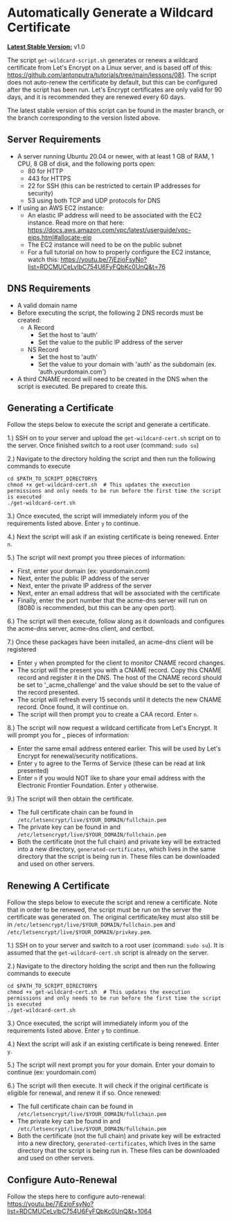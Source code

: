 # Automatically Generate a Wildcard Certificate

**<u>Latest Stable Version:</u>** v1.0

The script `get-wildcard-script.sh` generates or renews a wildcard certificate from Let's Encrypt on a Linux server, and is based off of this: https://github.com/antonputra/tutorials/tree/main/lessons/081. The script does not auto-renew the certificate by default, but this can be configured after the script has been run. Let's Encrypt certificates are only valid for 90 days, and it is recommended they are renewed every 60 days.

The latest stable version of this script can be found in the master branch, or the branch corresponding to the version listed above.

## Server Requirements

* A server running Ubuntu 20.04 or newer, with at least 1 GB of RAM, 1 CPU, 8 GB of disk, and the following ports open:
  * 80 for HTTP
  * 443 for HTTPS
  * 22 for SSH (this can be restricted to certain IP addresses for security)
  * 53 using both TCP and UDP protocols for DNS
* If using an AWS EC2 instance:
  * An elastic IP address will need to be associated with the EC2 instance. Read more on that here: https://docs.aws.amazon.com/vpc/latest/userguide/vpc-eips.html#allocate-eip
  * The EC2 instance will need to be on the public subnet
  * For a full tutorial on how to properly configure the EC2 instance, watch this: https://youtu.be/7jEzioFsyNo?list=RDCMUCeLvlbC754U6FyFQbKc0UnQ&t=76

## DNS Requirements

* A valid domain name
* Before executing the script, the following 2 DNS records must be created:
  * A Record
    * Set the host to 'auth'
    * Set the value to the public IP address of the server
  * NS Record
    * Set the host to 'auth'
    * Set the value to your domain with 'auth' as the subdomain (ex. 'auth.yourdomain.com')
* A third CNAME record will need to be created in the DNS when the script is executed. Be prepared to create this.

## Generating a Certificate

Follow the steps below to execute the script and generate a certificate.

1.) SSH on to your server and upload the `get-wildcard-cert.sh` script on to the server. Once finished switch to a root user (command: `sudo su`)

2.) Navigate to the directory holding the script and then run the following commands to execute

```shell
cd $PATH_TO_SCRIPT_DIRECTORY$
chmod +x get-wildcard-cert.sh  # This updates the execution permissions and only needs to be run before the first time the script is executed
./get-wildcard-cert.sh
```

3.) Once executed, the script will immediately inform you of the requirements listed above. Enter `y` to continue.

4.) Next the script will ask if an existing certificate is being renewed. Enter `n`.

5.) The script will next prompt you three pieces of information:
  * First, enter your domain (ex: yourdomain.com)
  * Next, enter the public IP address of the server
  * Next, enter the private IP address of the server
  * Next, enter an email address that will be associated with the certificate
  * Finally, enter the port number that the acme-dns server will run on (8080 is recommended, but this can be any open port).

6.) The script will then execute, follow along as it downloads and configures the acme-dns server, acme-dns client, and certbot.

7.) Once these packages have been installed, an acme-dns client will be registered
  * Enter `y` when prompted for the client to monitor CNAME record changes.
  * The script will the present you with a CNAME record. Copy this CNAME record and register it in the DNS. The host of the CNAME record should be set to '_acme_challenge' and the value should be set to the value of the record presented.
  * The script will refresh every 15 seconds until it detects the new CNAME record. Once found, it will continue on.
  * The script will then prompt you to create a CAA record. Enter `n`.

8.) The script will now request a wildcard certificate from Let's Encrypt. It will prompt you for _ pieces of information:
  * Enter the same email address entered earlier. This will be used by Let's Encrypt for renewal/security notifications.
  * Enter `y` to agree to the Terms of Service (these can be read at link presented)
  * Enter `n` if you would NOT like to share your email address with the Electronic Frontier Foundation. Enter `y` otherwise.

9.) The script will then obtain the certificate.
  * The full certificate chain can be found in `/etc/letsencrypt/live/$YOUR_DOMAIN/fullchain.pem`
  * The private key can be found in and `/etc/letsencrypt/live/$YOUR_DOMAIN/fullchain.pem`
  * Both the certificate (not the full chain) and private key will be extracted into a new directory, `generated-certificates`, which lives in the same directory that the script is being run in. These files can be downloaded and used on other servers.


## Renewing A Certificate

Follow the steps below to execute the script and renew a certificate. Note that in order to be renewed, the script must be run on the server the certificate was generated on. The original certificate/key must also still be in `/etc/letsencrypt/live/$YOUR_DOMAIN/fullchain.pem` and `/etc/letsencrypt/live/$YOUR_DOMAIN/privkey.pem`.

1.) SSH on to your server and switch to a root user (command: `sudo su`). It is assumed that the `get-wildcard-cert.sh` script is already on the server.

2.) Navigate to the directory holding the script and then run the following commands to execute

```shell
cd $PATH_TO_SCRIPT_DIRECTORY$
chmod +x get-wildcard-cert.sh  # This updates the execution permissions and only needs to be run before the first time the script is executed
./get-wildcard-cert.sh
```

3.) Once executed, the script will immediately inform you of the requirements listed above. Enter `y` to continue.

4.) Next the script will ask if an existing certificate is being renewed. Enter `y`. 
  
5.) The script will next prompt you for your domain. Enter your domain to continue (ex: yourdomain.com)

6.) The script will then execute. It will check if the original certificate is eligible for renewal, and renew it if so. Once renewed: 
  * The full certificate chain can be found in `/etc/letsencrypt/live/$YOUR_DOMAIN/fullchain.pem`
  * The private key can be found in and `/etc/letsencrypt/live/$YOUR_DOMAIN/fullchain.pem`
  * Both the certificate (not the full chain) and private key will be extracted into a new directory, `generated-certificates`, which lives in the same directory that the script is being run in. These files can be downloaded and used on other servers.


## Configure Auto-Renewal

Follow the steps here to configure auto-renewal: https://youtu.be/7jEzioFsyNo?list=RDCMUCeLvlbC754U6FyFQbKc0UnQ&t=1064
